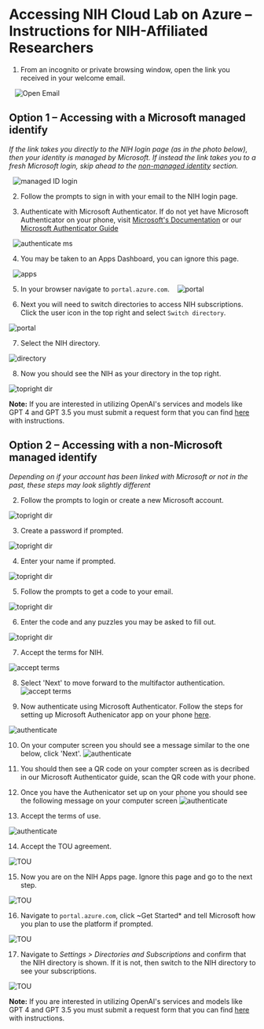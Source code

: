 # Accessing NIH Cloud Lab on Azure – Instructions for NIH-Affiliated Researchers

1. From an incognito or private browsing window, open the link you received in your welcome email.

   ![Open Email](/docs/images/AZ_gm_1.png)

## Option 1 – Accessing with a Microsoft managed identify <a name="managed"></a>

*If the link takes you directly to the NIH login page (as in the photo below), then your identity is managed by Microsoft. If instead the link takes you to a fresh Microsoft login, skip ahead to the [non-managed identity](#non-managed) section.*

  ![managed ID login](/docs/images/AZ_D_2.png)

2. Follow the prompts to sign in with your email to the NIH login page. 

3. Authenticate with Microsoft Authenticator. If do not yet have Microsoft Authenticator on your phone, visit [Microsoft's Documentation](https://support.microsoft.com/en-us/account-billing/download-and-install-the-microsoft-authenticator-app-351498fc-850a-45da-b7b6-27e523b8702a) or our [Microsoft Authenticator Guide](/docs/microsoft_authenticator.md)

  ![authenticate ms](/docs/images/AZ_D_3.png)

4. You may be taken to an Apps Dashboard, you can ignore this page.

  ![apps](/docs/images/AZ_D_4.png)

5. In your browser navigate to `portal.azure.com`.
  
  ![portal](/docs/images/AZ_D_5.png)

6. Next you will need to switch directories to access NIH subscriptions. Click the user icon in the top right and select `Switch directory`. 

  ![portal](/docs/images/AZ_D_7.png)

7. Select the NIH directory.

  ![directory](/docs/images/AZ_D_8.png)

8. Now you should see the NIH as your directory in the top right. 

  ![topright dir](/docs/images/AZ_D_9.png)

**Note:** If you are interested in utilizing OpenAI's services and models like GPT 4 and GPT 3.5 you must submit a request form that you can find [here](azure_model_access.md) with instructions. 

## Option 2 – Accessing with a non-Microsoft managed identify <a name="non-managed"></a>

*Depending on if your account has been linked with Microsoft or not in the past, these steps may look slightly different*

2. Follow the prompts to login or create a new Microsoft account.

  ![topright dir](/docs/images/AZ_gm_2.png)

3. Create a password if prompted.

  ![topright dir](/docs/images/AZ_gm_6.png)

4. Enter your name if prompted.

  ![topright dir](/docs/images/AZ_gm_7.png)

5. Follow the prompts to get a code to your email.

  ![topright dir](/docs/images/AZ_gm_8.png)

6. Enter the code and any puzzles you may be asked to fill out.

  ![topright dir](/docs/images/AZ_gm_12.png)

7. Accept the terms for NIH.

  ![accept terms](/docs/images/AZ_gm_13.png)

8. Select 'Next' to move forward to the multifactor authentication.
   ![accept terms](/docs/images/AZ_gm_14.png)

9. Now authenticate using Microsoft Authenticator. Follow the steps for setting up Microsoft Authenicator app on your phone [here](/docs/microsoft_authenticator.md).

  ![authenticate](/docs/images/AZ_gm_15.png)

10. On your computer screen you should see a message similar to the one below, click 'Next'.
  ![authenticate](/docs/images/AZ_gm_16.png)

11. You should then see a QR code on your compter screen as is decribed in our Microsoft Authenticator guide, scan the QR code with your phone.
    
12. Once you have the Authenicator set up on your phone you should see the following message on your computer screen
    ![authenticate](/docs/images/AZ_gm_17.png)
    
13. Accept the terms of use.

  ![authenticate](/docs/images/AZ_gm_18.png)

14. Accept the TOU agreement.

  ![TOU](/docs/images/AZ_gm_19.png)

15. Now you are on the NIH Apps page. Ignore this page and go to the next step. 

  ![TOU](/docs/images/AZ_gm_20.png)

16. Navigate to `portal.azure.com`, click ~Get Started* and tell Microsoft how you plan to use the platform if prompted. 

  ![TOU](/docs/images/AZ_gm_24.png)

17. Navigate to *Settings > Directories and Subscriptions* and confirm that the NIH directory is shown. If it is not, then switch to the NIH directory to see your subscriptions. 

  ![TOU](/docs/images/AZ_gm_29.png)

**Note:** If you are interested in utilizing OpenAI's services and models like GPT 4 and GPT 3.5 you must submit a request form that you can find [here](azure_model_access.md) with instructions. 










